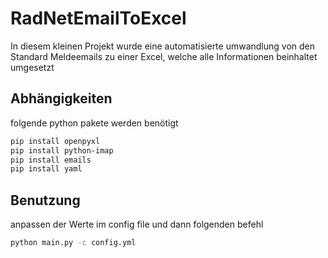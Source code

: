 # RadNetEmailToExcel
In diesem kleinen Projekt wurde eine automatisierte umwandlung von den Standard Meldeemails zu einer Excel, welche alle Informationen beinhaltet umgesetzt
## Abhängigkeiten
folgende python pakete werden benötigt
```bash
pip install openpyxl
pip install python-imap
pip install emails
pip install yaml
```
## Benutzung
anpassen der Werte im config file und dann folgenden befehl
```bash
python main.py -c config.yml
```
